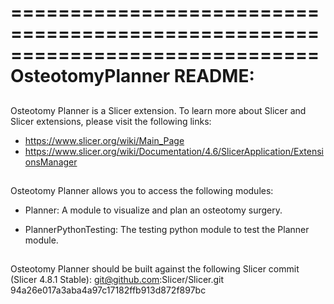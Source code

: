 ==============================================================================
OsteotomyPlanner README:
==============================================================================

##
Osteotomy Planner is a Slicer extension. To learn more about Slicer and Slicer
extensions, please visit the following links:
 - https://www.slicer.org/wiki/Main_Page
 - https://www.slicer.org/wiki/Documentation/4.6/SlicerApplication/ExtensionsManager

##
Osteotomy Planner allows you to access the following modules:
 - Planner:
   A module to visualize and plan an osteotomy surgery.


 - PlannerPythonTesting: The testing python module to test the Planner module.
 
 
 ##
 Osteotomy Planner should be built against the following Slicer commit (Slicer 4.8.1 Stable):
 git@github.com:Slicer/Slicer.git 94a26e017a3aba4a97c17182ffb913d872f897bc


